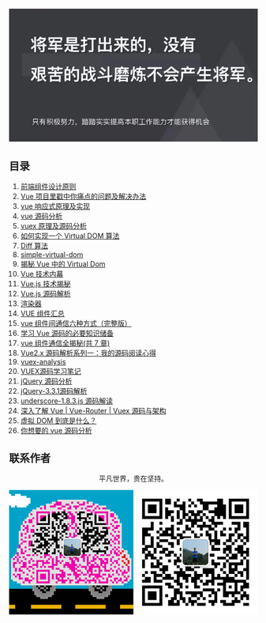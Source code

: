 ![image](./img/timg.jpg)
<br>

## 目录

1. [前端组件设计原则](https://mp.weixin.qq.com/s/ofmfQFAVlTCvKFnZ6A-0_Q)
1. [Vue 项目里戳中你痛点的问题及解决办法](https://juejin.im/post/5b174de8f265da6e410e0b4e)
1. [vue 响应式原理及实现](https://github.com/ftTony/blog/issues/18)
1. [vue 源码分析](https://github.com/muwoo/blogs)
1. [vuex 原理及源码分析](https://github.com/dwqs/blog/issues/58)
1. [如何实现一个 Virtual DOM 算法](https://github.com/livoras/blog/issues/13)
1. [Diff 算法](https://github.com/aooy/blog/issues/2)
1. [simple-virtual-dom](https://github.com/livoras/simple-virtual-dom)
1. [揭秘 Vue 中的 Virtual Dom](https://mp.weixin.qq.com/s/EeN7E8uQS4R_JJloPX8fCQ)
1. [Vue 技术内幕](http://hcysun.me/vue-design/art/)
1. [Vue.js 技术揭秘](https://ustbhuangyi.github.io/vue-analysis/)
1. [Vue.js 源码解析](https://github.com/answershuto/learnVue)
6. [渲染器](http://hcysun.me/vue-design/zh/)
3. [VUE 组件汇总](https://juejin.im/post/5af16a2cf265da0b8636353b)
4. [vue 组件间通信六种方式（完整版）](https://juejin.im/post/5cde0b43f265da03867e78d3)
5. [学习 Vue 源码的必要知识储备](https://juejin.im/post/5ce5565d6fb9a07ed2244513)
6. [vue 组件通信全揭秘(共 7 章)](https://juejin.im/post/5bd97e7c6fb9a022852a71cf)
7. [Vue2.x 源码解析系列一：我的源码阅读心得](https://github.com/lihongxun945/myblog/issues/22)
8. [vuex-analysis](https://github.com/wabish/vuex-analysis)
9. [VUEX源码学习笔记](https://github.com/DuLinRain/vuex-sourcecode-analysis)
10. [jQuery 源码分析](https://github.com/JsAaron/jQuery)
11. [jQuery-3.3.1源码解析](https://github.com/AttackXiaoJinJin/jQueryExplain)
12. [underscore-1.8.3.js 源码解读](https://github.com/lessfish/underscore-analysis)
13. [深入了解 Vue | Vue-Router | Vuex 源码与架构](https://github.com/biaochenxuying/vue-family-mindmap)
14. [虚拟 DOM 到底是什么？](https://mp.weixin.qq.com/s/oAlVmZ4Hbt2VhOwFEkNEhw)
15. [你想要的 vue 源码分析](https://github.com/dirkhe1051931999/hjBlog/tree/master/blog-vue-sourcecode-study)

## 联系作者

<div align="center">
    <p>
        平凡世界，贵在坚持。
    </p>
    <img src="./img/contact.png" />
</div>

